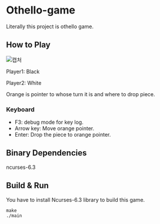# Othello-game
Literally this project is othello game.

## How to Play
![캡처](https://user-images.githubusercontent.com/42996160/175473644-faf236fc-0999-469b-be16-a01f910424ac.PNG)

Player1: Black

Player2: White

Orange is pointer to whose turn it is and where to drop piece.

### Keyboard
- F3: debug mode for key log.
- Arrow key: Move orange pointer.
- Enter: Drop the piece to orange pointer.

## Binary Dependencies
ncurses-6.3

## Build & Run
You have to install Ncurses-6.3 library to build this game.
```
make
./main
```
